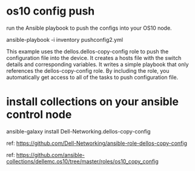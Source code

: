 # os10 config push

run the Ansible playbook to push the configs into your OS10 node.

ansible-playbook -i inventory pushconfig2.yml

This example uses the dellos.dellos-copy-config role to push the configuration file into the device. It creates a hosts file with the switch details and corresponding variables. It writes a simple playbook that only references the dellos-copy-config role. By including the role, you automatically get access to all of the tasks to push configuration file.

# install collections on your ansible control node </br>
ansible-galaxy install Dell-Networking.dellos-copy-config </br>

ref: 
https://github.com/Dell-Networking/ansible-role-dellos-copy-config 

ref:
https://github.com/ansible-collections/dellemc.os10/tree/master/roles/os10_copy_config

